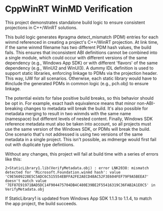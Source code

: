 # CppWinRT WinMD Verification

This project demonstrates standalone build logic to ensure consistent projections in C++/WinRT solutions.

This build logic generates #pragma detect_mismatch (PDM) entries for each winmd referenced in creating a project's 
C++/WinRT projection. At link time, if the same winmd filename has two different PDM hash values, the build fails.
This ensures that inconsistent ABI definitions cannot be combined into a single module, which could occur with
different versions of the same dependency (e.g., Windows App SDK) or with different 'flavors' of the same 
dependency (e.g., WinUI2 and WinUI3). A dummy IDL definition is used to support static libraries, enforcing 
linkage to PDMs via the projection header. This way, IJW for all scenarios. Otherwise, each static library would 
have to #include the generated PDMs in common logic (e.g., pch.obj) to ensure linkage.

The potential exists for false positive build breaks, so this behavior should be opt in. For example, exact hash
equivalence means that minor non-ABI-breaking changes to metadata will break the build. It's also possible for 
metadata merging to result in two winmds with the same name (namespace) but different levels of nested content.
Finally, Windows SDK reference metadata must also be taken into account, so all projects must use the same 
version of the Windows SDK, or PDMs will break the build. One scenario that's not addressed is using two
versions of the same metadata in a single project. This isn't possible, as mdmerge would first fail out with 
duplicate type defintiions.

Without any changes, this project will fail at build time with a series of errors like this:

```2>StaticLibrary1.lib(VerifyMetadata.obj) : error LNK2038: mismatch detected for 'Microsoft.Foundation.winmd hash': value 'C9E5609228E5C5ADC6C515554EBFFA2FE2AECD48AC52F3E604FEF79F9A5BEEA7' doesn't match value '7EF87E91971BAD5DC14F904475704DB4C480E39BE2F55416319C36FAB2A1E0C5' in VerifyMetadata.obj```

If StaticLibrary1 is updated from Windows App SDK 1.1.3 to 1.1.4, to match the app project, the build succeeds.
